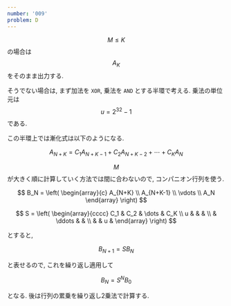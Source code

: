 ```yaml
---
number: '009'
problem: D
---
```

$$ M \leq K $$ の場合は $$ A_K $$ をそのまま出力する.

そうでない場合は, まず加法を `XOR`, 乗法を `AND` とする半環で考える. 乗法の単位元は $$ u = 2^{32}-1 $$ である.

この半環上では漸化式は以下のようになる.

$$
A_{N+K} = C_1A_{N+K-1} + C_2A_{N+K-2} + \cdots + C_KA_N
$$

$$ M $$ が大きく順に計算していく方法では間に合わないので, コンパニオン行列を使う.

$$
B_N =
\left(
\begin{array}{c}
A_{N+K} \\
A_{N+K-1} \\
\vdots \\
A_N
\end{array}
\right)
$$

$$
S =
\left(
\begin{array}{cccc}
C_1 & C_2 & \dots & C_K \\
u   &     &       &     \\
    & \ddots &    &     \\
	&     & u     &
\end{array}
\right)
$$

とすると,

$$
B_{N+1} = S B_N
$$

と表せるので, これを繰り返し適用して

$$
B_N = S^NB_0
$$

となる. 後は行列の累乗を繰り返し2乗法で計算する.
